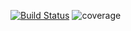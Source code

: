 [![Build Status](http://192.168.254.99:8081/job/noinfopath-google/badge/icon)](http://192.168.254.99:8081/job/noinfopath-google)
![coverage](http://192.168.254.99:8082/jenkins/c/http/192.168.254.99:8081/job/noinfopath-google)